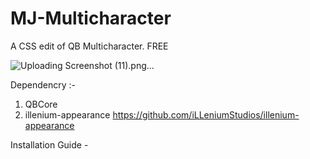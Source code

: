 # MJ-Multicharacter
A CSS edit of QB Multicharacter. FREE

![Uploading Screenshot (11).png…]()



Dependencry :-

1. QBCore 
2. illenium-appearance 
https://github.com/iLLeniumStudios/illenium-appearance

Installation Guide - 
